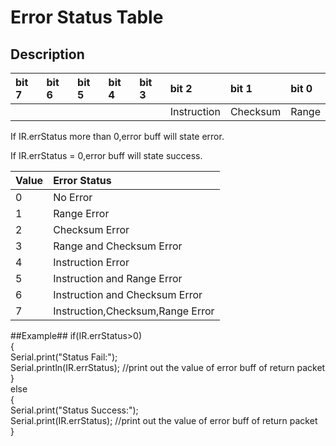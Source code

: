 # Error Status Table #

## Description ##
|bit 7|bit 6|bit 5|bit 4|bit 3|bit 2|bit 1|bit 0|
|:----|:----|:----|:----|:----|:----|:----|:----|
|     |     |     |     |     |Instruction     |Checksum     |Range  |


If IR.errStatus more than 0,error buff will state error.

If IR.errStatus = 0,error buff will state success.

|Value| Error Status|
|:----|:------------|
|0    |No Error|
|1    |Range Error|
|2    |Checksum Error|
|3    |Range and Checksum Error|
|4    |Instruction Error|
|5    |Instruction and Range Error|
|6    |Instruction and Checksum Error|
|7    |Instruction,Checksum,Range Error|

##Example##
if(IR.errStatus>0)<br/>
{<br/>
Serial.print("Status Fail:");<br/>
Serial.println(IR.errStatus);        //print out the value of error buff of return packet<br/>
}<br/>
else<br/>
{<br/>
Serial.print("Status Success:");<br/>
Serial.print(IR.errStatus);         //print out the value of error buff of return packet<br/>
}<br/>

